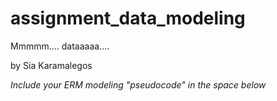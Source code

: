 # assignment_data_modeling
Mmmmm.... dataaaaa....

by Sia Karamalegos

*Include your ERM modeling "pseudocode" in the space below*
